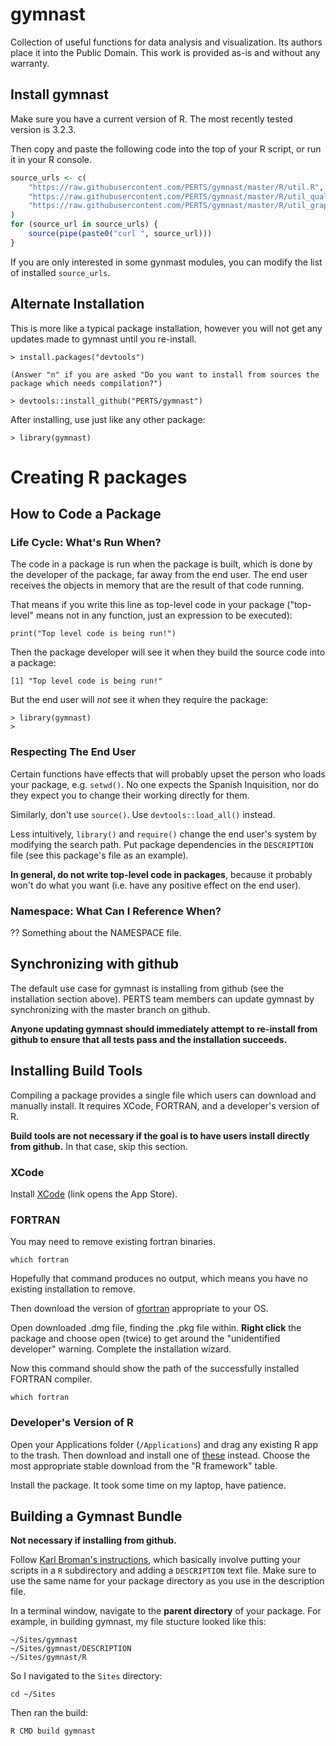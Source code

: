 # gymnast

Collection of useful functions for data analysis and visualization. Its authors place it into the Public Domain. This work is provided as-is and without any warranty.

## Install gymnast

Make sure you have a current version of R. The most recently tested version is 3.2.3.

Then copy and paste the following code into the top of your R script, or run it in your R console.

```r
source_urls <- c(
    "https://raw.githubusercontent.com/PERTS/gymnast/master/R/util.R",
    "https://raw.githubusercontent.com/PERTS/gymnast/master/R/util_qualtrics_cleaning.R",
    "https://raw.githubusercontent.com/PERTS/gymnast/master/R/util_graphing.R"
)
for (source_url in source_urls) {
    source(pipe(paste0("curl ", source_url)))
}
```

If you are only interested in some gynmast modules, you can modify the list of installed `source_urls`.

## Alternate Installation

This is more like a typical package installation, however you will not get any updates made to gymnast until you re-install.

    > install.packages("devtools")

    (Answer "n" if you are asked "Do you want to install from sources the package which needs compilation?")

    > devtools::install_github("PERTS/gymnast")

After installing, use just like any other package:

    > library(gymnast)

# Creating R packages

## How to Code a Package

### Life Cycle: What's Run When?

The code in a package is run when the package is built, which is done by the developer of the package, far away from the end user. The end user receives the objects in memory that are the result of that code running.

That means if you write this line as top-level code in your package ("top-level" means not in any function, just an expression to be executed):

    print("Top level code is being run!")

Then the package developer will see it when they build the source code into a package:

    [1] "Top level code is being run!"

But the end user will _not_ see it when they require the package:

    > library(gymnast)
    >

### Respecting The End User

Certain functions have effects that will probably upset the person who loads your package, e.g. `setwd()`. No one expects the Spanish Inquisition, nor do they expect you to change their working directly for them.

Similarly, don't use `source()`. Use `devtools::load_all()` instead.

Less intuitively, `library()` and `require()` change the end user's system by modifying the search path. Put package dependencies in the `DESCRIPTION` file (see this package's file as an example).

**In general, do not write top-level code in packages**, because it probably won't do what you want (i.e. have any positive effect on the end user).

### Namespace: What Can I Reference When?

?? Something about the NAMESPACE file.

## Synchronizing with github

The default use case for gymnast is installing from github (see the installation section above). PERTS team members can update gymnast by synchronizing with the master branch on github.

**Anyone updating gymnast should immediately attempt to re-install from github to ensure that all tests pass and the installation succeeds.**

## Installing Build Tools

Compiling a package provides a single file which users can download and manually install. It requires XCode, FORTRAN, and a developer's version of R.

**Build tools are not necessary if the goal is to have users install directly from github.** In that case, skip this section.

### XCode

Install [XCode][1] (link opens the App Store).

[1]: https://itunes.apple.com/us/app/xcode/id497799835?ls=1&mt=12#

### FORTRAN

You may need to remove existing fortran binaries.

    which fortran

Hopefully that command produces no output, which means you have no existing installation to remove.

Then download the version of [gfortran][2] appropriate to your OS.

[2]: http://gcc.gnu.org/wiki/GFortranBinaries#MacOS

Open downloaded .dmg file, finding the .pkg file within. **Right click** the package and choose open (twice) to get around the "unidentified developer" warning. Complete the installation wizard.

Now this command should show the path of the successfully installed FORTRAN compiler.

    which fortran

### Developer's Version of R

Open your Applications folder (`/Applications`) and drag any existing R app to the trash. Then download and install one of [these][3] instead. Choose the
most appropriate stable download from the "R framework" table.

[3]: http://r.research.att.com/

Install the package. It took some time on my laptop, have patience.

## Building a Gymnast Bundle

**Not necessary if installing from github.**

Follow [Karl Broman's instructions][4], which basically involve putting your scripts in a `R` subdirectory and adding a `DESCRIPTION` text file. Make sure to use the same name for your package directory as you use in the description file.

[4]: http://kbroman.org/pkg_primer/pages/minimal.html

In a terminal window, navigate to the **parent directory** of your package. For example, in building gymnast, my file stucture looked like this:

    ~/Sites/gymnast
    ~/Sites/gymnast/DESCRIPTION
    ~/Sites/gymnast/R

So I navigated to the `Sites` directory:

    cd ~/Sites

Then ran the build:

    R CMD build gymnast
